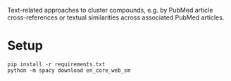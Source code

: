 Text-related approaches to cluster compounds, e.g. by PubMed article cross-references or textual similarities across associated PubMed articles.

# Setup

```
pip install -r requirements.txt
python -m spacy download en_core_web_sm
```